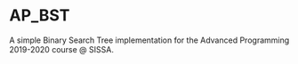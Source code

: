 # AP_BST
A simple Binary Search Tree implementation for the Advanced Programming 2019-2020 course @ SISSA.
